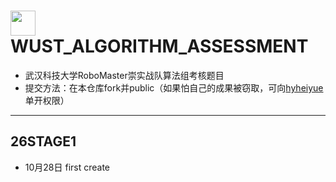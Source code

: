 # <img src="https://s21.ax1x.com/2025/08/12/pVwPPKS.png" width="40">WUST_ALGORITHM_ASSESSMENT
* 武汉科技大学RoboMaster崇实战队算法组考核题目
* 提交方法：在本仓库fork并public（如果怕自己的成果被窃取，可向[hyheiyue](https://github.com/hyheiyue)单开权限）
---
## 26STAGE1
* 10月28日 first create